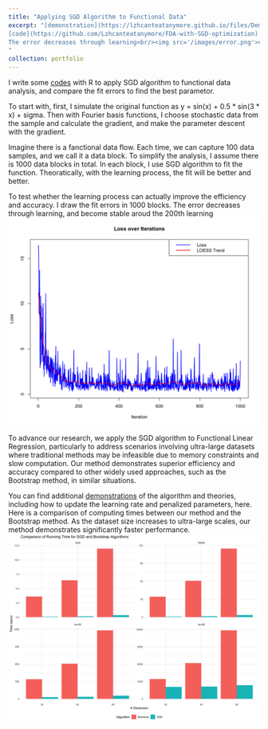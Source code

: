 ```yaml
---
title: "Applying SGD Algorithm to Functional Data"
excerpt: "[demonstration](https://lzhcanteatanymore.github.io/files/Demo.pdf)
[code](https://github.com/Lzhcanteatanymore/FDA-with-SGD-optimization)
The error decreases through learning<br/><img src='/images/error.png'>comparison of computing times between our method and the Bootstrap method<br/><img src='/images/Comparison.png'>
"
collection: portfolio
---
```


I write some [codes](https://github.com/Lzhcanteatanymore/FDA-with-SGD-optimization) with R to apply SGD algorithm to functional data analysis, and compare the fit errors to find the best parametor.

To start with, first, I simulate the original function as y = sin(x) + 0.5 * sin(3 * x) + sigma. Then with Fourier basis functions, I choose stochastic data from the sample and calculate the gradient, and make the parameter descent with the gradient.

Imagine there is a fanctional data flow. Each time, we can capture 100 data samples, and we call it a data block. To simplify the analysis, I assume there is 1000 data blocks in total. In each block, I use SGD algorithm to fit the function. Theoratically, with the learning process, the fit will be better and better. 

To test whether the learning process can actually improve the efficiency and accuracy. I draw the fit errors in 1000 blocks. The error decreases through learning, and become stable aroud the 200th learning <br/><img src='/images/error.png'>

To advance our research, we apply the SGD algorithm to Functional Linear Regression, particularly to address scenarios involving ultra-large datasets where traditional methods may be infeasible due to memory constraints and slow computation. Our method demonstrates superior efficiency and accuracy compared to other widely used approaches, such as the Bootstrap method, in similar situations.

You can find additional [demonstrations](https://lzhcanteatanymore.github.io/files/Demo.pdf) of the algorithm and theories, including how to update the learning rate and penalized parameters, here.
Here is a comparison of computing times between our method and the Bootstrap method. As the dataset size increases to ultra-large scales, our method demonstrates significantly faster performance.<br/><img src='/images/Comparison.png'>
